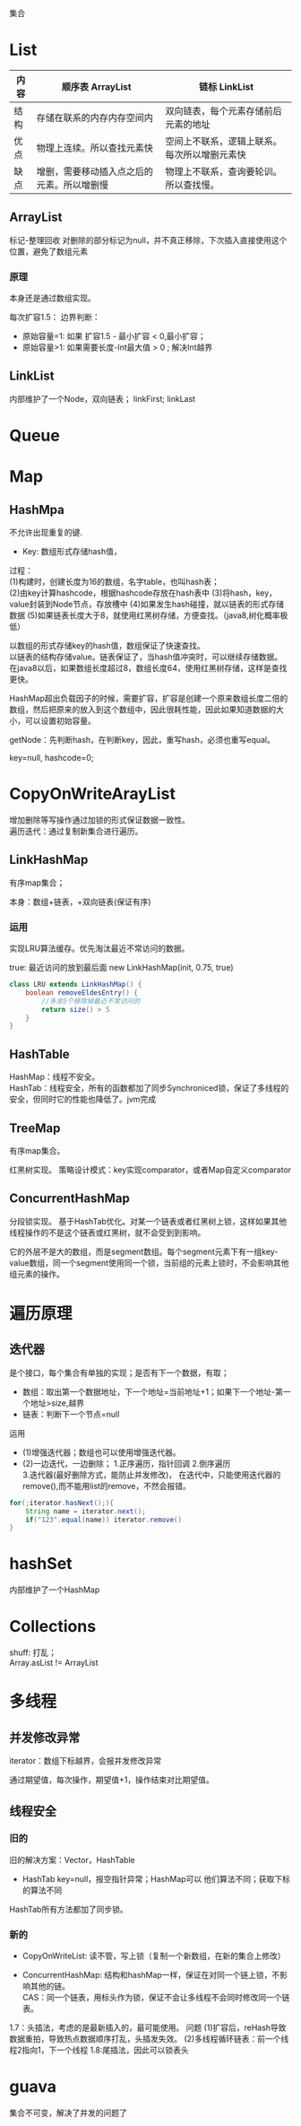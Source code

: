 集合

# List
 内容| 顺序表 ArrayList | 链标 LinkList
 ---|---|---
 结构 | 存储在联系的内存内存空间内 | 双向链表，每个元素存储前后元素的地址
 优点 | 物理上连续。所以查找元素快 | 空间上不联系，逻辑上联系。每次所以增删元素快
 缺点 | 增删，需要移动插入点之后的元素。所以增删慢 | 物理上不联系，查询要轮训。所以查找慢。

## ArrayList

标记-整理回收
对删除的部分标记为null，并不真正移除，下次插入直接使用这个位置，避免了数组元素

 ### 原理
 本身还是通过数组实现。
 
 每次扩容1.5：
 边界判断：
 * 原始容量=1: 如果 扩容1.5 - 最小扩容 < 0,最小扩容； 
 * 原始容量>1: 如果需要长度-Int最大值 > 0 ; 解决Int越界

## LinkList
内部维护了一个Node，双向链表；
linkFirst; linkLast


# Queue

# Map
## HashMpa
不允许出现重复的键. 

* Key: 数组形式存储hash值，
  
过程：  
(1)构建时，创建长度为16的数组，名字table，也叫hash表；  
(2)由key计算hashcode，根据hashcode存放在hash表中
(3)将hash，key，value封装到Node节点，存放槽中
(4)如果发生hash碰撞，就以链表的形式存储数据
(5)如果链表长度大于8，就使用红黑树存储，方便查找。（java8,树化概率极低）

以数组的形式存储key的hash值，数组保证了快速查找。  
以链表的结构存储value。链表保证了，当hash值冲突时，可以继续存储数据。    
在java8以后，如果数组长度超过8，数组长度64，使用红黑树存储，这样是查找更快。   

HashMap超出负载因子的时候，需要扩容，扩容是创建一个原来数组长度二倍的数组，然后把原来的放入到这个数组中，因此很耗性能，因此如果知道数据的大小，可以设置初始容量。


getNode：先判断hash，在判断key，因此，重写hash，必须也重写equal。

key=null, hashcode=0;  


# CopyOnWriteArayList
增加删除等写操作通过加锁的形式保证数据一致性。  
遍历迭代：通过复制新集合进行遍历。

## LinkHashMap
有序map集合；

本身：数组+链表，+双向链表(保证有序)  


### 运用
实现LRU算法缓存。优先淘汰最近不常访问的数据。

true: 最近访问的放到最后面
new LinkHashMap(init, 0.75, true)

```java
class LRU extends LinkHashMap() {
    boolean removeEldesEntry() {
        //多余5个移除掉最近不常访问的
        return size() > 5
    }
}

```


## HashTable
HashMap：线程不安全。  
HashTab：线程安全，所有的函数都加了同步Synchroniced锁，保证了多线程的安全，但同时它的性能也降低了。jvm完成

## TreeMap
有序map集合。  

红黑树实现。
策略设计模式：key实现comparator，或者Map自定义comparator

## ConcurrentHashMap
分段锁实现。
基于HashTab优化。对某一个链表或者红黑树上锁，这样如果其他线程操作的不是这个链表或红黑树，就不会受到到影响。


它的外层不是大的数组，而是segment数组。每个segment元素下有一组key-value数组，同一个segment使用同一个锁，当前组的元素上锁时，不会影响其他组元素的操作。


# 遍历原理

## 迭代器

是个接口，每个集合有单独的实现；是否有下一个数据，有取； 
* 数组：取出第一个数据地址，下一个地址=当前地址+1；如果下一个地址-第一个地址>size,越界  
* 链表：判断下一个节点=null  

运用
* (1)增强迭代器；数组也可以使用增强迭代器。   
* (2)一边迭代，一边删除； 
1.正序遍历，指针回调 2.倒序遍历  
3.迭代器(最好删除方式，能防止并发修改)，
在迭代中，只能使用迭代器的remove(),而不能用list的remove，不然会报错。

```java
for(;iterator.hasNext();){
    String name = iterator.next();
    if("123".equal(name)) iterator.remove()
}

```

# hashSet
内部维护了一个HashMap


# Collections
shuff: 打乱；  
Array.asList != ArrayList


# 多线程
## 并发修改异常
iterator：数组下标越界，会报并发修改异常

通过期望值，每次操作，期望值+1，操作结束对比期望值。

## 线程安全
### 旧的
旧的解决方案：Vector，HashTable

* HashTab
key=null，报空指针异常；HashMap可以
他们算法不同；获取下标的算法不同

HashTab所有方法都加了同步锁。

### 新的
* CopyOnWriteList: 读不管，写上锁（复制一个新数组，在新的集合上修改）

* ConcurrentHashMap: 结构和hashMap一样，保证在对同一个链上锁，不影响其他的链。  
CAS：同一个链表，用标头作为锁，保证不会让多线程不会同时修改同一个链表。

1.7：头插法，考虑的是最新插入的，最可能使用。
    问题 (1)扩容后，reHash导致数据重拍，导致热点数据顺序打乱，头插发失效。
        (2)多线程循环链表：前一个线程2指向1，下一个线程
1.8:尾插法，因此可以锁表头


# guava
集合不可变，解决了并发的问题了
